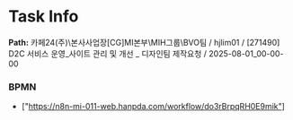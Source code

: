 # Task Info

**Path:** 카페24(주)\본사사업장\[CG]MI본부\MIH그룹\BVO팀 / hjlim01 / [271490] D2C 서비스 운영_사이트 관리 및 개선 _ 디자인팀 제작요청 / 2025-08-01_00-00-00

### BPMN
- ["https://n8n-mi-011-web.hanpda.com/workflow/do3rBrpqRH0E9mik"]


